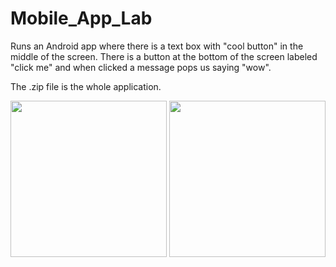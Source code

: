 # Mobile_App_Lab

Runs an Android app where there is a text box with "cool button" in the middle of the screen.
There is a button at the bottom of the screen labeled "click me" and when clicked a message pops us saying "wow".

The .zip file is the whole application.

<p float="left">

<img src="https://user-images.githubusercontent.com/95442814/228919051-fa7a5992-6cbe-48fc-a6fd-097b1d680484.png" width="250" />
<img src="https://user-images.githubusercontent.com/95442814/228919120-9b40c217-40c8-43cb-97f2-21daef14e697.png" width="250" />

</p>
